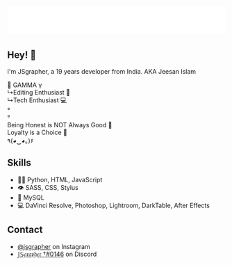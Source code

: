 <h1 align="center">
  <img src="https://raw.githubusercontent.com/jsgrapher/jsgrapher/main/name.svg" alt="JSgrapher" />
</h1>

## Hey! 👋
I'm JSgrapher, a 19 years developer from India.
AKA Jeesan Islam

🐺 GAMMA γ <br>
↳Editing Enthusiast 👨‍ <br>
↳Tech Enthusiast 💻 <br>
° <br>
° <br>
Being Honest is NOT Always Good 🤔 <br>
Loyalty is a Choice 💙 <br>
٩(◕‿◕｡)۶ <br>

## Skills
- 👨‍💻 Python, HTML, JavaScript
- 👁️ SASS, CSS, Stylus
- 💽 MySQL
- 💻 DaVinci Resolve, Photoshop, Lightroom, DarkTable, After Effects

## Contact
- [@jsgrapher](https://twitter.com/instagram) on Instagram
- [𝕁𝕊𝔤𝔯𝔞𝔭𝔥𝔢𝔯 †#0146](./) on Discord
